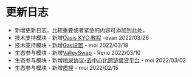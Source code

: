 # 更新日志

- 新增更新日志，比较重要或者紧急的内容可添加到此处。
- 技术支持模块 - 新增[Oasis KYC 教程](./dev_support/oasis_kyc/oasis_kyc.md) -evan 2022/03/26
- 技术支持模块 - 新增[Gas设置](./dev_support/Gas设置/Gas设置.md) - moi 2022/03/18
- 生态参与模块 - 新增[ValleySwap](./ecosystem_paticipate/dex/ValleySwap/ValleySwap.md) - Reno 2022/03/10
- 生态参与模块 - 新增[喷泉协议-去中心化跨链借贷平台
](ecosystem_paticipate/lending/FountainProtocol/FountainProtocol.md) - moi 2022/03/02
- 生态参与模块 - 新增[质押](./ecosystem_paticipate/质押.md) - moi 2022/02/15



